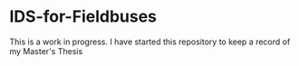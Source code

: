 # IDS-for-Fieldbuses
This is a work in progress. I have started this repository to keep a record of my Master's Thesis

